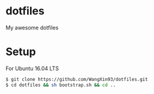 # dotfiles
My awesome dotfiles

# Setup

For Ubuntu 16.04 LTS

```bash
$ git clone https://github.com/WangXin93/dotfiles.git
$ cd dotfiles && sh bootstrap.sh && cd ..
```
